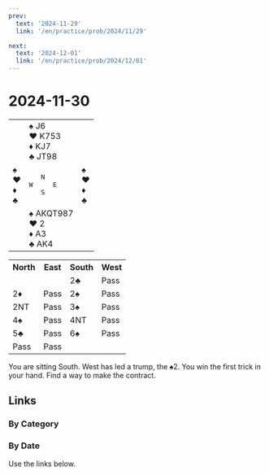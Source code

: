 ```yaml
---
prev:
  text: '2024-11-29'
  link: '/en/practice/prob/2024/11/29'

next:
  text: '2024-12-01'
  link: '/en/practice/prob/2024/12/01'
---
```


# 2024-11-30

<table class="deal">
	<tr>
		<td></td>
		<td>♠ J6<br>♥ K753<br>♦ KJ7<br>♣ JT98</td>
		<td></td>
	</tr>
	<tr>
		<td>♠ <br>♥ <br>♦ <br>♣ </td>
		<td><pre>   N<br>W     E<br>   S</pre></td>
		<td>♠ <br>♥ <br>♦ <br>♣ </td>
	</tr>
	<tr>
		<td></td>
		<td>♠ AKQT987<br>♥ 2<br>♦ A3<br>♣ AK4</td>
		<td></td>
	</tr>
</table>

<table class="auction">
	<tr>
		<th>North</th>
		<th>East</th>
		<th>South</th>
		<th>West</th>
	</tr>
	<tr>
		<td></td>
		<td></td>
		<td>2♣</td>
		<td>Pass</td>
	</tr>
	<tr>
		<td>2♦</td>
		<td>Pass</td>
		<td>2♠</td>
		<td>Pass</td>
	</tr>
	<tr>
		<td>2NT</td>
		<td>Pass</td>
		<td>3♠</td>
		<td>Pass</td>
	</tr>
	<tr>
		<td>4♠</td>
		<td>Pass</td>
		<td>4NT</td>
		<td>Pass</td>
	</tr>
	<tr>
		<td>5♣</td>
		<td>Pass</td>
		<td>6♠</td>
		<td>Pass</td>
	</tr>
	<tr>
		<td>Pass</td>
		<td>Pass</td>
		<td></td>
		<td></td>
	</tr>
</table>

You are sitting South. West has led a trump, the ♠2. You win the first trick in your hand. Find a way to make the contract.

## Links

[<Badge type="tip" text="Check Solution"/>](/en/learning/prob/2024/11/30)

### By Category

[<Badge type="tip" text="<--"/>](/en/practice/prob/2024/11/29)
[<Badge type="tip" text="Calendar"/>](/en/practice/calendar/2024/11)
[<Badge type="tip" text="-->"/>](/en/practice/prob/2024/12/02)

### By Date

Use the links below.